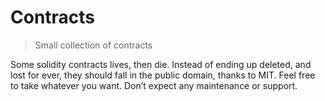 # Contracts

> Small collection of contracts

Some solidity contracts lives, then die. Instead of ending up deleted, and lost for ever, they should fall in the public domain, thanks to MIT. Feel free to take whatever you want. Don’t expect any maintenance or support.
